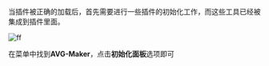 当插件被正确的加载后，首先需要进行一些插件的初始化工作，而这些工具已经被集成到插件里面。

![ff](/init.png)

在菜单中找到**AVG-Maker**，点击**初始化面板**选项即可

